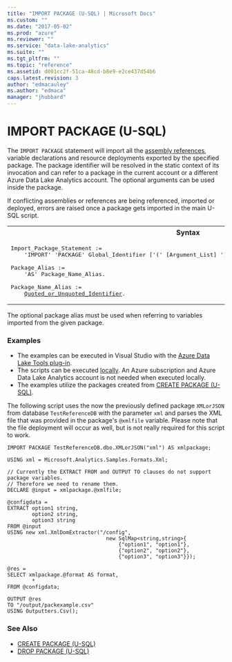 ```yaml
---
title: "IMPORT PACKAGE (U-SQL) | Microsoft Docs"
ms.custom: ""
ms.date: "2017-05-02"
ms.prod: "azure"
ms.reviewer: ""
ms.service: "data-lake-analytics"
ms.suite: ""
ms.tgt_pltfrm: ""
ms.topic: "reference"
ms.assetid: d001cc2f-51ca-48cd-b8e9-e2ce437d54b6
caps.latest.revision: 3
author: "edmacauley"
ms.author: "edmaca"
manager: "jhubbard"
---
```

# IMPORT PACKAGE (U-SQL)
The `IMPORT PACKAGE` statement will import all the [assembly references](../USQL/u-sql-assemblies.md), variable declarations and resource deployments exported by the specified package. The package identifier will be resolved in the static context of its invocation and can refer to a package in the current account or a different Azure Data Lake Analytics account. The optional arguments can be used inside the package.

If conflicting assemblies or references are being referenced, imported or deployed, errors are raised once a package gets imported in the main U-SQL script.

<table><th>Syntax</th><tr><td><pre>
Import_Package_Statement :=                                                                              
	'IMPORT' 'PACKAGE' Global_Identifier ['(' [Argument_List] ')'] [Package_Alias].<br />
Package_Alias :=
	'AS' Package_Name_Alias.<br />
Package_Name_Alias := 
	<a href="u-sql-identifiers.md">Quoted_or_Unquoted_Identifier</a>.
</pre></td></tr></table>

The optional package alias must be used when referring to variables imported from the given package.

### Examples
- The examples can be executed in Visual Studio with the [Azure Data Lake Tools plug-in](https://www.microsoft.com/download/details.aspx?id=49504).  
- The scripts can be executed [locally](https://docs.microsoft.com/azure/data-lake-analytics/data-lake-analytics-data-lake-tools-get-started#run-u-sql-locally).  An Azure subscription and Azure Data Lake Analytics account is not needed when executed locally.
- The examples utilize the packages created from [CREATE PACKAGE (U-SQL)](../USQL/create-package-u-sql.md).

The following script uses the now the previously defined package `XMLorJSON` from database `TestReferenceDB` with the parameter `xml` and parses the XML file that was provided in the package's `@xmlfile` variable. Please note that the file deployment will occur as well, but is not really required for this script to work.
```
IMPORT PACKAGE TestReferenceDB.dbo.XMLorJSON("xml") AS xmlpackage;

USING xml = Microsoft.Analytics.Samples.Formats.Xml;

// Currently the EXTRACT FROM and OUTPUT TO clauses do not support package variables.
// Therefore we need to rename them.
DECLARE @input = xmlpackage.@xmlfile;

@configdata =
EXTRACT option1 string,
        option2 string,
        option3 string
FROM @input
USING new xml.XmlDomExtractor("/config", 
                                new SqlMap<string,string>{
                                    {"option1", "option1"},
                                    {"option2", "option2"}, 
                                    {"option3", "option3"}});

@res =
SELECT xmlpackage.@format AS format,
        *
FROM @configdata;

OUTPUT @res
TO "/output/packexample.csv"
USING Outputters.Csv();
```

### See Also
* [CREATE PACKAGE (U-SQL)](../USQL/create-package-u-sql.md)
* [DROP PACKAGE (U-SQL)](../USQL/drop-package-u-sql.md)  